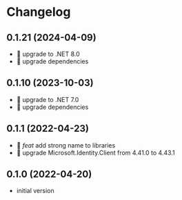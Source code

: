# Changelog

## 0.1.21 (2024-04-09)

- :rocket: upgrade to .NET 8.0
- :rocket: upgrade dependencies

## 0.1.10 (2023-10-03)

- :rocket: upgrade to .NET 7.0
- :rocket: upgrade dependencies

## 0.1.1 (2022-04-23)

- :tada: *feat* add strong name to libraries
- :rocket: upgrade Microsoft.Identity.Client from 4.41.0 to 4.43.1

## 0.1.0 (2022-04-20)

- initial version
